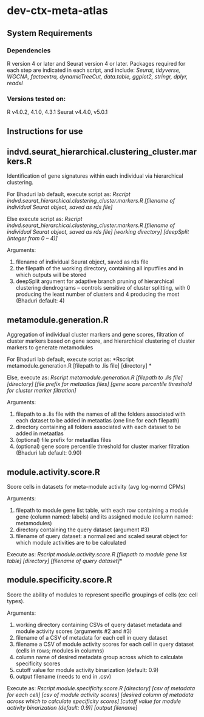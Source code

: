 # dev-ctx-meta-atlas

## System Requirements

### Dependencies
R version 4 or later and Seurat version 4 or later. 
Packages required for each step are indicated in each script, and include:
    *Seurat, tidyverse, WGCNA, factoextra, dynamicTreeCut, data.table, ggplot2, stringr, dplyr, readxl*

### Versions tested on:
  R v4.0.2, 4.1.0, 4.3.1
  Seurat v4.4.0, v5.0.1

## Instructions for use

## indvd.seurat_hierarchical.clustering_cluster.markers.R
Identification of gene signatures within each individual via hierarchical clustering.

For Bhaduri lab default, execute script as:
*Rscript indvd.seurat_hierarchical.clustering_cluster.markers.R [filename of individual Seurat object, saved as rds file]* 

Else execute script as:
*Rscript indvd.seurat_hierarchical.clustering_cluster.markers.R [filename of individual Seurat object, saved as rds file] [working directory] [deepSplit (integer from 0 – 4)]*

Arguments: 
 1. filename of individual Seurat object, saved as rds file 
 2. the filepath of the working directory, containing all inputfiles and in which outputs will be stored 
 3. deepSplit argument for adaptive branch pruning of hierarchical clustering dendrograms – controls sensitive of cluster splitting, with 0 producing the least number of clusters and 4 producing the most (Bhaduri default: 4)

## metamodule.generation.R
Aggregation of individual cluster markers and gene scores, filtration of cluster markers based on gene score, and hierarchical clustering of cluster markers to generate metamodules

For Bhaduri lab default, execute script as:
*Rscript metamodule.generation.R [filepath to .lis file] [directory] *

Else, execute as:
*Rscript metamodule.generation.R [filepath to .lis file] [directory] [file prefix for metaatlas files] [gene score percentile threshold for cluster marker filtration]*

Arguments: 
 1. filepath to a .lis file with the names of all the folders associated with each dataset to be added in metaatlas (one line for each filepath)
 2. directory containing all folders associated with each dataset to be added in metaatlas
 3. (optional) file prefix for metaatlas files
 4. (optional) gene score percentile threshold for cluster marker filtration (Bhaduri lab default: 0.90)

## module.activity.score.R
Score cells in datasets for meta-module activity (avg log-normd CPMs)

Arguments: 
  1. filepath to module gene list table, with each row containing a module gene (column named: labels) and its assigned module (column named: metamodules) 
  2. directory containing the query dataset (argument #3)
  3. filename of query dataset: a normalized and scaled seurat object for which module activities are to be calculated 

Execute as:
*Rscript module.activity.score.R [filepath to module gene list table] [directory] [filename of query dataset]**

## module.specificity.score.R
Score the ability of modules to represent specific groupings of cells (ex: cell types). 

Arguments: 
  1. working directory containing CSVs of query dataset metadata and module activity scores (arguments #2 and #3)
  2. filename of a CSV of metadata for each cell in query dataset
  3. filename a CSV of module activity scores for each cell in query dataset (cells in rows; modules in columns)
  4. column name of desired metadata group across which to calculate specificity scores
  5. cutoff value for module activity binarization (default: 0.9)
  6. output filename (needs to end in .csv)

Execute as:
*Rscript module.specificity.score.R [directory] [csv of metadata for each cell] [csv of module activity scores] [desired column of metadata across which to calculate specificity scores] [cutoff value for module activity binarization (default: 0.9)] [output filename]* 

